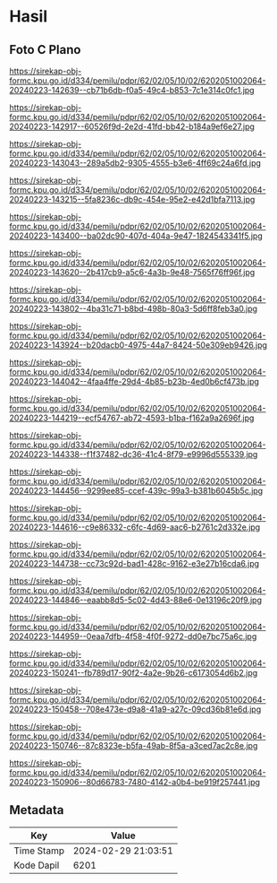 # Hasil

## Foto C Plano

https://sirekap-obj-formc.kpu.go.id/d334/pemilu/pdpr/62/02/05/10/02/6202051002064-20240223-142639--cb71b6db-f0a5-49c4-b853-7c1e314c0fc1.jpg

https://sirekap-obj-formc.kpu.go.id/d334/pemilu/pdpr/62/02/05/10/02/6202051002064-20240223-142917--60526f9d-2e2d-41fd-bb42-b184a9ef6e27.jpg

https://sirekap-obj-formc.kpu.go.id/d334/pemilu/pdpr/62/02/05/10/02/6202051002064-20240223-143043--289a5db2-9305-4555-b3e6-4ff69c24a6fd.jpg

https://sirekap-obj-formc.kpu.go.id/d334/pemilu/pdpr/62/02/05/10/02/6202051002064-20240223-143215--5fa8236c-db9c-454e-95e2-e42d1bfa7113.jpg

https://sirekap-obj-formc.kpu.go.id/d334/pemilu/pdpr/62/02/05/10/02/6202051002064-20240223-143400--ba02dc90-407d-404a-9e47-1824543341f5.jpg

https://sirekap-obj-formc.kpu.go.id/d334/pemilu/pdpr/62/02/05/10/02/6202051002064-20240223-143620--2b417cb9-a5c6-4a3b-9e48-7565f76ff96f.jpg

https://sirekap-obj-formc.kpu.go.id/d334/pemilu/pdpr/62/02/05/10/02/6202051002064-20240223-143802--4ba31c71-b8bd-498b-80a3-5d6ff8feb3a0.jpg

https://sirekap-obj-formc.kpu.go.id/d334/pemilu/pdpr/62/02/05/10/02/6202051002064-20240223-143924--b20dacb0-4975-44a7-8424-50e309eb9426.jpg

https://sirekap-obj-formc.kpu.go.id/d334/pemilu/pdpr/62/02/05/10/02/6202051002064-20240223-144042--4faa4ffe-29d4-4b85-b23b-4ed0b6cf473b.jpg

https://sirekap-obj-formc.kpu.go.id/d334/pemilu/pdpr/62/02/05/10/02/6202051002064-20240223-144219--ecf54767-ab72-4593-b1ba-f162a9a2696f.jpg

https://sirekap-obj-formc.kpu.go.id/d334/pemilu/pdpr/62/02/05/10/02/6202051002064-20240223-144338--f1f37482-dc36-41c4-8f79-e9996d555339.jpg

https://sirekap-obj-formc.kpu.go.id/d334/pemilu/pdpr/62/02/05/10/02/6202051002064-20240223-144456--9299ee85-ccef-439c-99a3-b381b6045b5c.jpg

https://sirekap-obj-formc.kpu.go.id/d334/pemilu/pdpr/62/02/05/10/02/6202051002064-20240223-144616--c9e86332-c6fc-4d69-aac6-b2761c2d332e.jpg

https://sirekap-obj-formc.kpu.go.id/d334/pemilu/pdpr/62/02/05/10/02/6202051002064-20240223-144738--cc73c92d-bad1-428c-9162-e3e27b16cda6.jpg

https://sirekap-obj-formc.kpu.go.id/d334/pemilu/pdpr/62/02/05/10/02/6202051002064-20240223-144846--eaabb8d5-5c02-4d43-88e6-0e13196c20f9.jpg

https://sirekap-obj-formc.kpu.go.id/d334/pemilu/pdpr/62/02/05/10/02/6202051002064-20240223-144959--0eaa7dfb-4f58-4f0f-9272-dd0e7bc75a6c.jpg

https://sirekap-obj-formc.kpu.go.id/d334/pemilu/pdpr/62/02/05/10/02/6202051002064-20240223-150241--fb789d17-90f2-4a2e-9b26-c6173054d6b2.jpg

https://sirekap-obj-formc.kpu.go.id/d334/pemilu/pdpr/62/02/05/10/02/6202051002064-20240223-150458--708e473e-d9a8-41a9-a27c-09cd36b81e6d.jpg

https://sirekap-obj-formc.kpu.go.id/d334/pemilu/pdpr/62/02/05/10/02/6202051002064-20240223-150746--87c8323e-b5fa-49ab-8f5a-a3ced7ac2c8e.jpg

https://sirekap-obj-formc.kpu.go.id/d334/pemilu/pdpr/62/02/05/10/02/6202051002064-20240223-150906--80d66783-7480-4142-a0b4-be919f257441.jpg


## Metadata

| Key        | Value               |
| ---------- | ------------------- |
| Time Stamp | 2024-02-29 21:03:51 |
| Kode Dapil | 6201                |



